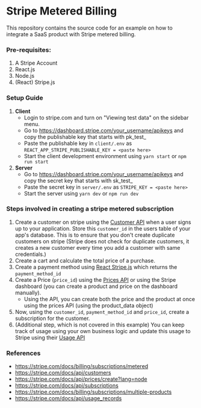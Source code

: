 # Stripe Metered Billing

This repository contains the source code for an example on how to integrate a SaaS product with Stripe metered billing.

### Pre-requisites:

1. A Stripe Account
2. React.js
3. Node.js
4. (React) Stripe.js

### Setup Guide

1. **Client**
    - Login to stripe.com and turn on "Viewing test data" on the sidebar menu.
    - Go to https://dashboard.stripe.com/your_username/apikeys and copy the publishable key that starts with pk_test_
    - Paste the publishable key in `client/.env` as `REACT_APP_STRIPE_PUBLISHABLE_KEY = <paste here>`
    - Start the client development environment using `yarn start` or `npm run start`
2. **Server**
    - Go to https://dashboard.stripe.com/your_username/apikeys and copy the secret key that starts with sk_test_
    - Paste the secret key in `server/.env` as `STRIPE_KEY = <paste here>`
    - Start the server using `yarn dev` or `npm run dev`

### Steps involved in creating a stripe metered subscription

1. Create a customer on stripe using the [Customer API](https://stripe.com/docs/api/customers) when a user signs up to your application. Store this `customer_id` in the users table of your app's database. This is to ensure that you don't create duplicate customers on stripe (Stripe does not check for duplicate customers, it creates a new customer every time you add a customer with same credentials.)
2. Create a cart and calculate the total price of a purchase.
3. Create a payment method using [React Stripe.js](https://stripe.com/docs/stripe-js/react) which returns the `payment_method_id`
4. Create a Price (`price_id`) using the [Prices API](https://stripe.com/docs/api/prices) or using the Stripe dashboard (you can create a product and price on the dashboard manually).
     - Using the API, you can create both the price and the product at once using the prices API (using the product_data object)
5. Now, using the `customer_id`, `payment_method_id` and `price_id`, create a subscription for the customer.
6. (Additional step, which is not covered in this example) You can keep track of usage using your own business logic and update this usage to Stripe using their [Usage API](https://stripe.com/docs/api/usage_records)

### References

- https://stripe.com/docs/billing/subscriptions/metered
- https://stripe.com/docs/api/customers
- https://stripe.com/docs/api/prices/create?lang=node
- https://stripe.com/docs/api/subscriptions
- https://stripe.com/docs/billing/subscriptions/multiple-products
- https://stripe.com/docs/api/usage_records
